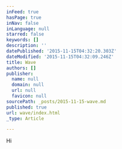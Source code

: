 ```yaml
---
inFeed: true
hasPage: true
inNav: false
inLanguage: null
starred: false
keywords: []
description: ''
datePublished: '2015-11-15T04:32:20.303Z'
dateModified: '2015-11-15T04:32:09.246Z'
title: Wave
authors: []
publisher:
  name: null
  domain: null
  url: null
  favicon: null
sourcePath: _posts/2015-11-15-wave.md
published: true
url: wave/index.html
_type: Article

---
```

Hi